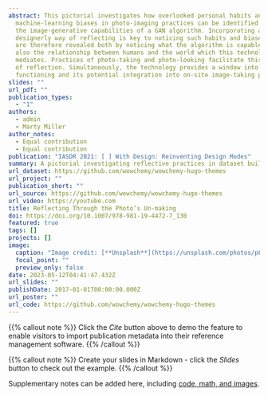 ```yaml
---
abstract: This pictorial investigates how overlooked personal habits and
  machine-learning biases in photo-imaging practices can be identified through
  the image-generative capabilities of a GAN algorithm. Incorporating a
  designerly way of reflecting is key to noticing such habits and biases. These
  are therefore revealed both by noticing what the algorithm is capable of, yet
  also the relationship between humans and the world which this technology
  mediates. Practices of photo-taking and photo-looking facilitate this process
  of reflection. Simultaneously, the technology provides a window into its
  functioning and its potential integration into on-site image-taking practices.
slides: ""
url_pdf: ""
publication_types:
  - "1"
authors:
  - admin
  - Marty Miller
author_notes:
  - Equal contribution
  - Equal contribution
publication: "IASDR 2021: [ ] With Design: Reinventing Design Modes"
summary: A pictorial investigating reflective practices in dataset building.
url_dataset: https://github.com/wowchemy/wowchemy-hugo-themes
url_project: ""
publication_short: ""
url_source: https://github.com/wowchemy/wowchemy-hugo-themes
url_video: https://youtube.com
title: Reflecting Through the Photo’s Un-making
doi: https://doi.org/10.1007/978-981-19-4472-7_130
featured: true
tags: []
projects: []
image:
  caption: "Image credit: [**Unsplash**](https://unsplash.com/photos/pLCdAaMFLTE)"
  focal_point: ""
  preview_only: false
date: 2023-05-12T04:41:47.432Z
url_slides: ""
publishDate: 2017-01-01T00:00:00.000Z
url_poster: ""
url_code: https://github.com/wowchemy/wowchemy-hugo-themes
---
```


{{% callout note %}}
Click the _Cite_ button above to demo the feature to enable visitors to import publication metadata into their reference management software.
{{% /callout %}}

{{% callout note %}}
Create your slides in Markdown - click the _Slides_ button to check out the example.
{{% /callout %}}

Supplementary notes can be added here, including [code, math, and images](https://wowchemy.com/docs/writing-markdown-latex/).

